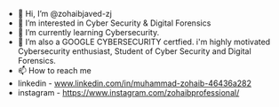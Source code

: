 - 👋 Hi, I’m @zohaibjaved-zj
- 👀 I’m interested in Cyber Security & Digital Forensics 
- 🌱 I’m currently learning Cybersecurity.
- 💞️ I’m also a GOOGLE CYBERSECURITY certfied. i'm highly motivated Cybersecurity enthusiast, Student of Cyber Security and Digital Forensics. 
- 📫 How to reach me
- linkedin - www.linkedin.com/in/muhammad-zohaib-46436a282
- instagram - https://www.instagram.com/zohaibprofessional/

<!---
zohaibjaved-zj/zohaibjaved-zj is a ✨ special ✨ repository because its `README.md` (this file) appears on your GitHub profile.
You can click the Preview link to take a look at your changes.
--->
